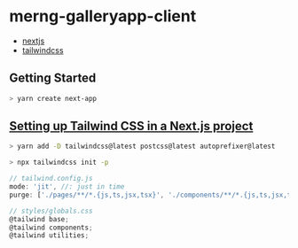 # merng-galleryapp-client

- [nextjs](https://nextjs.org/)
- [tailwindcss](https://tailwindcss.com/)

## Getting Started

```sh
> yarn create next-app
```

## [Setting up Tailwind CSS in a Next.js project](https://tailwindcss.com/docs/guides/nextjs)

```sh
> yarn add -D tailwindcss@latest postcss@latest autoprefixer@latest

> npx tailwindcss init -p
```

```js
// tailwind.config.js
mode: 'jit', //: just in time
purge: ['./pages/**/*.{js,ts,jsx,tsx}', './components/**/*.{js,ts,jsx,tsx}']

// styles/globals.css
@tailwind base;
@tailwind components;
@tailwind utilities;
```
